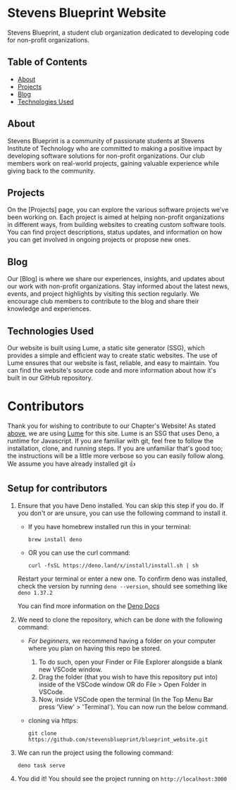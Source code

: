# Stevens Blueprint Website

Stevens Blueprint, a student club organization dedicated to developing code for non-profit organizations.

## Table of Contents
- [About](#about)
- [Projects](#projects)
- [Blog](#blog)
- [Technologies Used](#technologies-used)

## About
Stevens Blueprint is a community of passionate students at Stevens Institute of Technology who are committed to making a positive impact by developing software solutions for non-profit organizations. Our club members work on real-world projects, gaining valuable experience while giving back to the community.

## Projects
On the [Projects] page, you can explore the various software projects we've been working on. Each project is aimed at helping non-profit organizations in different ways, from building websites to creating custom software tools. You can find project descriptions, status updates, and information on how you can get involved in ongoing projects or propose new ones.

## Blog
Our [Blog] is where we share our experiences, insights, and updates about our work with non-profit organizations. Stay informed about the latest news, events, and project highlights by visiting this section regularly. We encourage club members to contribute to the blog and share their knowledge and experiences.

## Technologies Used
Our website is built using Lume, a static site generator (SSG), which provides a simple and efficient way to create static websites. The use of Lume ensures that our website is fast, reliable, and easy to maintain. You can find the website's source code and more information about how it's built in our GitHub repository.

# Contributors

Thank you for wishing to contribute to our Chapter's Website! As stated [above](#technologies-used), we are using [Lume](https://lume.land/docs/overview/about-lume/) for this site. Lume is an SSG that uses Deno, a runtime for Javascript. If you are familiar with git, feel free to follow the installation, clone, and running steps. If you are unfamiliar that's good too; the instructions will be a little more verbose so you can easily follow along. We assume you have already installed git 👍

## Setup for contributors

1. Ensure that you have Deno installed. You can skip this step if you do. If you don't or are unsure, you can use the following command to install it.
	- If you have homebrew installed run this in your terminal: 

		`brew install deno` 

	- OR you can use the curl command:
	
		`curl -fsSL https://deno.land/x/install/install.sh | sh`

	Restart your terminal or enter a new one. To confirm deno was installed, check the version by running `deno --version`, should see something like `deno 1.37.2`

	You can find more information on the [Deno Docs](https://docs.deno.com/runtime/manual/getting_started/installation)
	
2. We need to clone the repository, which can be done with the following command: 
	- _For beginners_, we recommend having a folder on your computer where you plan on having this repo be stored. 
		1. To do such, open your Finder or File Explorer alongside a blank new VSCode window. 
		2. Drag the folder (that you wish to have this repository put into) inside of the VSCode window OR do File > Open Folder in VSCode. 
		3. Now, inside VSCode open the terminal (In the Top Menu Bar press 'View' > 'Terminal'). You can now run the below command.
	
	- cloning via https:

		`git clone https://github.com/stevensblueprint/blueprint_website.git`
	
3. We can run the project using the following command:

	`deno task serve`

4. You did it! You should see the project running on `http://localhost:3000`

